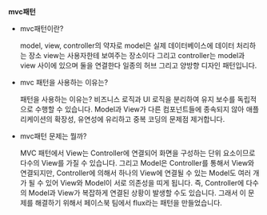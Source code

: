 **mvc패턴**

- mvc패턴이란?
    
    model, view, controller의 약자로 model은 실제 데이터베이스에 데이터 처리하는 장소 view는 사용자한테 보여주는 장소이다 그리고 controller는 model과 view 사이에 있으며 둘을 연결한다 일종의 허브 그리고 양방향 디자인 패턴입니다.
    
- mvc 패턴을 사용하는 이유는?
    
    패턴을 사용하는 이유는? 비즈니스 로직과 UI 로직을 분리하여 유지 보수를 독립적으로 수행할 수 있습니다.
    Model과 View가 다른 컴포넌트들에 종속되지 않아 애플리케이션의 확장성, 유연성에 유리하고 중복 코딩의 문제점 제거합니다.
    
- mvc패턴 문제는 뭘까?
    
    MVC 패턴에서 View는 Controller에 연결되어 화면을 구성하는
    단위 요소이므로 다수의 View를 가질 수 있습니다. 그리고 Model은
    Controller를 통해서 View와 연결되지만, Controller에 의해서 하나의 View에
    연결될 수 있는 Model도 여러 개가 될 수 있어 View와 Model이 서로 의존성을 띠게 됩니다. 즉, Controller에 다수의
    Model과 View가 복잡하게 연결된 상황이 발생할 수도 있습니다.
    그래서 이 문제를 해결하기 위해서 페이스북 팀에서 flux라는 패턴을 만들었습니다.
